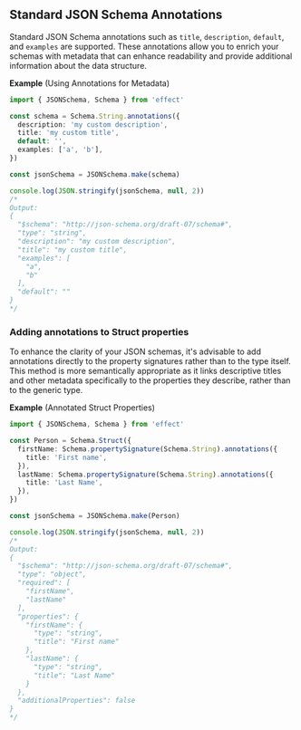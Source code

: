 ## Standard JSON Schema Annotations

Standard JSON Schema annotations such as `title`, `description`, `default`, and `examples` are supported.
These annotations allow you to enrich your schemas with metadata that can enhance readability and provide additional information about the data structure.

**Example** (Using Annotations for Metadata)

```ts twoslash
import { JSONSchema, Schema } from 'effect'

const schema = Schema.String.annotations({
  description: 'my custom description',
  title: 'my custom title',
  default: '',
  examples: ['a', 'b'],
})

const jsonSchema = JSONSchema.make(schema)

console.log(JSON.stringify(jsonSchema, null, 2))
/*
Output:
{
  "$schema": "http://json-schema.org/draft-07/schema#",
  "type": "string",
  "description": "my custom description",
  "title": "my custom title",
  "examples": [
    "a",
    "b"
  ],
  "default": ""
}
*/
```

### Adding annotations to Struct properties

To enhance the clarity of your JSON schemas, it's advisable to add annotations directly to the property signatures rather than to the type itself.
This method is more semantically appropriate as it links descriptive titles and other metadata specifically to the properties they describe, rather than to the generic type.

**Example** (Annotated Struct Properties)

```ts twoslash
import { JSONSchema, Schema } from 'effect'

const Person = Schema.Struct({
  firstName: Schema.propertySignature(Schema.String).annotations({
    title: 'First name',
  }),
  lastName: Schema.propertySignature(Schema.String).annotations({
    title: 'Last Name',
  }),
})

const jsonSchema = JSONSchema.make(Person)

console.log(JSON.stringify(jsonSchema, null, 2))
/*
Output:
{
  "$schema": "http://json-schema.org/draft-07/schema#",
  "type": "object",
  "required": [
    "firstName",
    "lastName"
  ],
  "properties": {
    "firstName": {
      "type": "string",
      "title": "First name"
    },
    "lastName": {
      "type": "string",
      "title": "Last Name"
    }
  },
  "additionalProperties": false
}
*/
```
